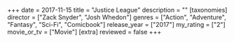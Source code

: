 +++
date = 2017-11-15
title = "Justice League"
description = ""
[taxonomies]
director = ["Zack Snyder", "Josh Whedon"] 
genres = ["Action", "Adventure", "Fantasy", "Sci-Fi", "Comicbook"]
release_year = ["2017"]
my_rating = ["2"]
movie_or_tv = ["Movie"]
[extra]
reviewed = false
+++

